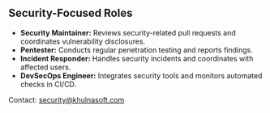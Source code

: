## Security-Focused Roles

- **Security Maintainer:** Reviews security-related pull requests and coordinates vulnerability disclosures.
- **Pentester:** Conducts regular penetration testing and reports findings.
- **Incident Responder:** Handles security incidents and coordinates with affected users.
- **DevSecOps Engineer:** Integrates security tools and monitors automated checks in CI/CD.

Contact: [security@khulnasoft.com](mailto:security@khulnasoft.com)
